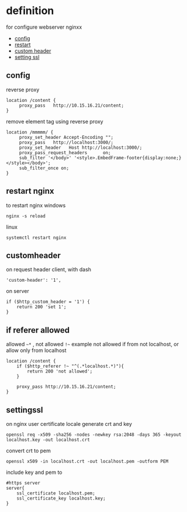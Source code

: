 # definition
for configure webserver nginxx
- [config](#config)
- [restart](#restart)
- [custom header](#customheader)
- [setting ssl](#settingssl )

## config
reverse proxy
```
location /content {
     proxy_pass   http://10.15.16.21/content;
}
```

remove element tag using reverse proxy
```
location /mmmmm/ {
     proxy_set_header Accept-Encoding "";
     proxy_pass   http://localhost:3000/;
     proxy_set_header   Host http://localhost:3000/;
     proxy_pass_request_headers      on;
     sub_filter '</body>' '<style>.EmbedFrame-footer{display:none;}</style></body>';
     sub_filter_once on;	
}
```
## restart nginx
to restart nginx
windows
```
nginx -s reload
```
linux
```
systemctl restart nginx
```

## customheader

on request header client, with dash
```
'custom-header': '1',
```
on server
```
if ($http_custom_header = '1') {
	return 200 'set 1';
}
```

## if referer allowed
allowed ```~*``` , not allowed ```!~```
example not allowed if from not localhost, or allow only from localhost
```
location /content {
	if ($http_referer !~ "^(.*localhost.*)"){
		return 200 'not allowed';
	}

	proxy_pass http://10.15.16.21/content;
}
```

## settingssl
on nginx user certificate locale
generate crt and key
```
openssl req -x509 -sha256 -nodes -newkey rsa:2048 -days 365 -keyout localhost.key -out localhost.crt
```
convert crt to pem
```
openssl x509 -in localhost.crt -out localhost.pem -outform PEM
```
include key and pem to 
```
#https server
server{
	ssl_certificate localhost.pem;
	ssl_certificate_key localhost.key;
}
```

